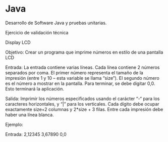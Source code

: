 # Java
Desarrollo de Software Java y pruebas unitarias.


Ejercicio de validación técnica

Display LCD

Objetivo: Crear un programa que imprime números en estilo de una pantalla LCD

Entrada: La entrada contiene varias líneas. Cada línea contiene 2 números separados por coma. El primer
número representa el tamaño de la impresión (entre 1 y 10 – esta variable se llama “size”). El segundo número
es el número a mostrar en la pantalla. Para terminar, se debe digitar 0,0. Esto terminará la aplicación.

Salida: Imprimir los números especificados usando el carácter “-“ para los caracteres horizontales, y “|” para
los verticales. Cada dígito debe ocupar exactamente size+2 columnas y 2*size + 3 filas.
Entre cada impresión debe haber una línea blanca.

Ejemplo:

Entrada:
2,12345
3,67890
0,0

